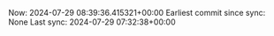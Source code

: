 Now: 2024-07-29 08:39:36.415321+00:00 Earliest commit since sync: None Last sync: 2024-07-29 07:32:38+00:00
